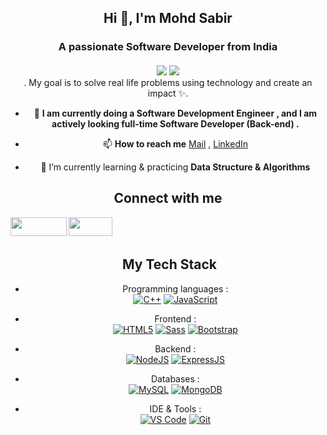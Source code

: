 <h2 align="center"> Hi 👋, I'm Mohd Sabir </h2>
<h3 align="center">A passionate Software Developer from India</h3>

#### 
<div align="center">
<i>
<img  src="https://img.shields.io/badge/-JavaScript%20Developer-yellow?&style=for-the-badge"/>  
<img src="https://img.shields.io/badge/-Backend Developer-green?&style=for-the-badge"/>
</i>
<div>
 .                                           
My goal is to solve real life problems using technology and create an impact ✨.

- 🔷 **I am currently doing a Software Development Engineer , and I am actively looking full-time Software Developer (Back-end) .**

<!-- - 📓 You can find my **Resume** [here](https://drive.google.com/file/d/1Ap5Q8cvr6VZBrL8mVhvpyBRtvA8JRref/view) -->

- 📫 **How to reach me** [Mail](mailto:sabiransari01981@gmail.com) , [LinkedIn](https://www.linkedin.com/in/mohd--sabir/)

- 🌱 I’m currently learning & practicing **Data Structure & Algorithms**




 
 ## Connect with me 



<a href="https://www.linkedin.com/in/mohd--sabir/" target="blank" >
<img align="left" src="https://img.shields.io/badge/LinkedIn-0077B5?style=for-the-badge&logo=linkedin&logoColor=white" height="30" width="90"/> 
 </a>
   <a href="mailto:sabiransari01981@gmail.com"> 
    <img align="left"src="https://img.shields.io/badge/Gmail-D14836?style=for-the-badge&logo=gmail&logoColor=white"  height="30" width="70"/>
  </a>


  
 <br>
 <br>


 
 
 <h2> &nbsp;My Tech Stack</h2>

- Programming languages : <br />
    [![C++](https://img.shields.io/badge/C%2B%2B-00599C?style=flat&logo=c%2B%2B&logoColor=white)](https://www.cplusplus.com/)
    [![JavaScript](	https://img.shields.io/badge/JavaScript-F7DF1E?style=flat&logo=javascript&logoColor=black)](https://developer.mozilla.org/en-US/docs/Web/JavaScript) 
    
    
- Frontend : <br />
    [![HTML5](https://img.shields.io/badge/HTML5-E34F26?style=flat&logo=html5&logoColor=white)](https://www.w3.org/html/)
    [![Sass](https://img.shields.io/badge/Sass-CC6699?style=flat&logo=sass&logoColor=white)](https://sass-lang.com/)
    [![Bootstrap](https://img.shields.io/badge/Bootstrap-563D7C?style=flat&logo=bootstrap&logoColor=white)](https://getbootstrap.com)
    
- Backend : <br />
    [![NodeJS](https://img.shields.io/badge/Node.js-43853D?style=flat&logo=node.js&logoColor=white)](https://nodejs.org)
    [![ExpressJS](https://img.shields.io/badge/Express.js-43853D?style=flat&logo=express.js&logoColor=white)](https://expressjs.org)
 
  
- Databases :  <br />
    [![MySQL](https://img.shields.io/badge/MySQL-00000F?style=flat&logo=mysql&logoColor=white)](https://www.mysql.com/)
    [![MongoDB](https://img.shields.io/badge/MongoDB-4EA94B?style=flat&logo=mongodb&logoColor=white)](https://www.mongodb.com/)
 
- IDE & Tools : <br />
    [![VS Code](http://img.shields.io/badge/-VS%20Code-5C2D91?style=flat&logo=visual-studio-code&logoColor=white)](https://code.visualstudio.com/)
    [![Git](https://img.shields.io/badge/Git-F05032?style=flat&logo=git&logoColor=white)](https://git-scm.com/)

